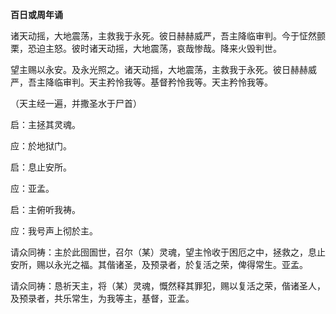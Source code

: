 **百日或周年诵**

诸天动摇，大地震荡，主救我于永死。彼日赫赫威严，吾主降临审判。今于怔然颤栗，恐迫主怒。彼时诸天动摇，大地震荡，哀哉惨哉。降来火毁判世。

望主赐以永安。及永光照之。诸天动摇，大地震荡，主救我于永死。彼日赫赫威严，吾主降临审判。天主矜怜我等。基督矜怜我等。天主矜怜我等。

（天主经一遍，并撒圣水于尸首）

启：主拯其灵魂。

应：於地狱门。

启：息止安所。

应：亚孟。

启：主俯听我祷。

应：我号声上彻於主。

请众同祷：主於此囹圄世，召尔（某）灵魂，望主怜收于困厄之中，拯救之，息止安所，赐以永光之福。其偕诸圣，及预录者，於复活之荣，俾得常生。亚孟。

请众同祷：恳祈天主，将（某）灵魂，慨然释其罪犯，赐以复活之荣，偕诸圣人，及预录者，共乐常生，为我等主，基督，亚孟。
